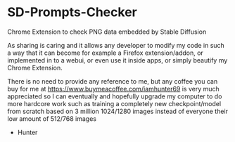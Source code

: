 # SD-Prompts-Checker
Chrome Extension to check PNG data embedded by Stable Diffusion

As sharing is caring and it allows any developer to modify my code
in such a way that it can become for example a Firefox extension/addon,
or implemented in to a webui, or even use it inside apps, or simply
beautify my Chrome Extension.

There is no need to provide any reference to me, but any coffee you
can buy for me at https://www.buymeacoffee.com/iamhunter69 is very much
appreciated so I can eventually and hopefully upgrade my computer
to do more hardcore work such as training a completely new
checkpoint/model from scratch based on 3 million 1024/1280 images
instead of everyone their low amount of 512/768 images

- Hunter
